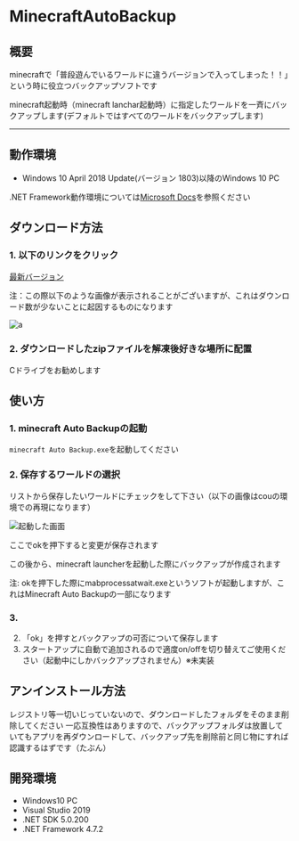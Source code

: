 # MinecraftAutoBackup


## 概要
minecraftで「普段遊んでいるワールドに違うバージョンで入ってしまった！！」という時に役立つバックアップソフトです

minecraft起動時（minecraft lanchar起動時）に指定したワールドを一斉にバックアップします(デフォルトではすべてのワールドをバックアップします)
___

## 動作環境

- Windows 10 April 2018 Update(バージョン 1803)以降のWindows 10 PC

.NET Framework動作環境については[Microsoft Docs](https://docs.microsoft.com/ja-jp/dotnet/framework/get-started/system-requirements)を参照ください

## ダウンロード方法

### 1. 以下のリンクをクリック

[最新バージョン](https://github.com/Cou01000111/MinecraftAutoBackup/releases/download/v1.0.0/MinecraftAutoBackup.zip)


注：この際以下のような画像が表示されることがございますが、これはダウンロード数が少ないことに起因するものになります

![a](https://github.com/Cou01000111/imgs/blob/main/MinecraftAutoBackup/%E3%82%B9%E3%82%AF%E3%83%AA%E3%83%BC%E3%83%B3%E3%82%B7%E3%83%A7%E3%83%83%E3%83%88%202021-03-22%20012306.png)


### 2. ダウンロードしたzipファイルを解凍後好きな場所に配置

Cドライブをお勧めします

## 使い方

### 1. minecraft Auto Backupの起動

`minecraft Auto Backup.exe`を起動してください

### 2. 保存するワールドの選択

リストから保存したいワールドにチェックをして下さい（以下の画像はcouの環境での再現になります）

![起動した画面](https://github.com/Cou01000111/imgs/blob/main/MinecraftAutoBackup/%E3%82%B9%E3%82%AF%E3%83%AA%E3%83%BC%E3%83%B3%E3%82%B7%E3%83%A7%E3%83%83%E3%83%88%202021-03-22%20013341.png)

ここでokを押下すると変更が保存されます

この後から、minecraft launcherを起動した際にバックアップが作成されます

注: okを押下した際にmabprocessatwait.exeというソフトが起動しますが、これはMinecraft Auto Backupの一部になります

### 3.

2. 「ok」を押すとバックアップの可否について保存します
3. スタートアップに自動で追加されるので適度on/offを切り替えてご使用ください（起動中にしかバックアップされません）※未実装

## アンインストール方法
レジストリ等一切いじっていないので、ダウンロードしたフォルダをそのまま削除してください
一応互換性はありますので、バックアップフォルダは放置していてもアプリを再ダウンロードして、バックアップ先を削除前と同じ物にすれば認識するはずです（たぶん）

## 開発環境
- Windows10 PC
- Visual Studio 2019
- .NET SDK 5.0.200
- .NET Framework 4.7.2

